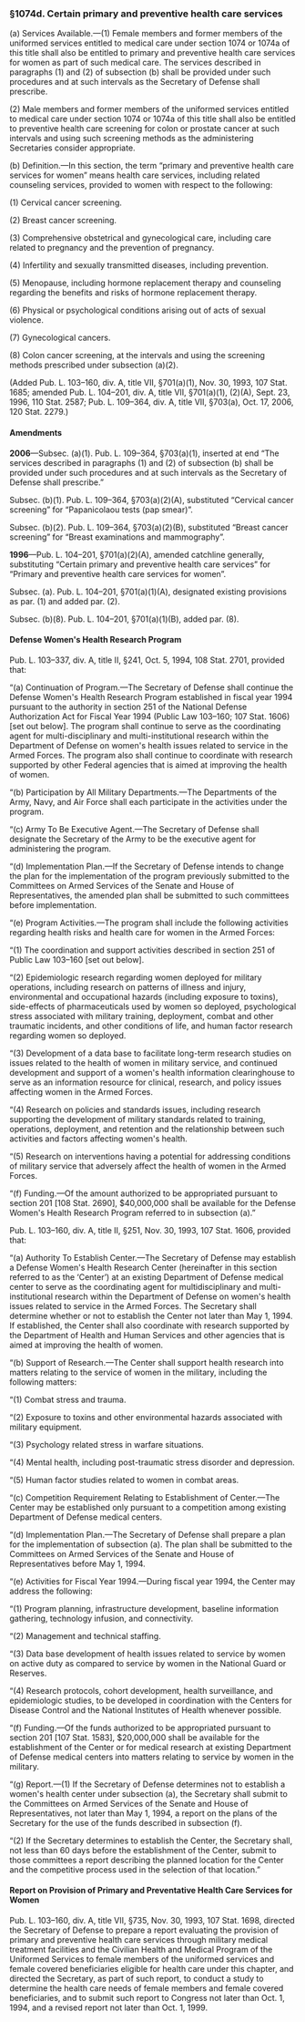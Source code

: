 ### §1074d. Certain primary and preventive health care services ###

(a) Services Available.—(1) Female members and former members of the uniformed services entitled to medical care under section 1074 or 1074a of this title shall also be entitled to primary and preventive health care services for women as part of such medical care. The services described in paragraphs (1) and (2) of subsection (b) shall be provided under such procedures and at such intervals as the Secretary of Defense shall prescribe.

(2) Male members and former members of the uniformed services entitled to medical care under section 1074 or 1074a of this title shall also be entitled to preventive health care screening for colon or prostate cancer at such intervals and using such screening methods as the administering Secretaries consider appropriate.

(b) Definition.—In this section, the term “primary and preventive health care services for women” means health care services, including related counseling services, provided to women with respect to the following:

(1) Cervical cancer screening.

(2) Breast cancer screening.

(3) Comprehensive obstetrical and gynecological care, including care related to pregnancy and the prevention of pregnancy.

(4) Infertility and sexually transmitted diseases, including prevention.

(5) Menopause, including hormone replacement therapy and counseling regarding the benefits and risks of hormone replacement therapy.

(6) Physical or psychological conditions arising out of acts of sexual violence.

(7) Gynecological cancers.

(8) Colon cancer screening, at the intervals and using the screening methods prescribed under subsection (a)(2).

(Added Pub. L. 103–160, div. A, title VII, §701(a)(1), Nov. 30, 1993, 107 Stat. 1685; amended Pub. L. 104–201, div. A, title VII, §701(a)(1), (2)(A), Sept. 23, 1996, 110 Stat. 2587; Pub. L. 109–364, div. A, title VII, §703(a), Oct. 17, 2006, 120 Stat. 2279.)

#### Amendments ####

**2006**—Subsec. (a)(1). Pub. L. 109–364, §703(a)(1), inserted at end “The services described in paragraphs (1) and (2) of subsection (b) shall be provided under such procedures and at such intervals as the Secretary of Defense shall prescribe.”

Subsec. (b)(1). Pub. L. 109–364, §703(a)(2)(A), substituted “Cervical cancer screening” for “Papanicolaou tests (pap smear)”.

Subsec. (b)(2). Pub. L. 109–364, §703(a)(2)(B), substituted “Breast cancer screening” for “Breast examinations and mammography”.

**1996**—Pub. L. 104–201, §701(a)(2)(A), amended catchline generally, substituting “Certain primary and preventive health care services” for “Primary and preventive health care services for women”.

Subsec. (a). Pub. L. 104–201, §701(a)(1)(A), designated existing provisions as par. (1) and added par. (2).

Subsec. (b)(8). Pub. L. 104–201, §701(a)(1)(B), added par. (8).

#### Defense Women's Health Research Program ####

Pub. L. 103–337, div. A, title II, §241, Oct. 5, 1994, 108 Stat. 2701, provided that:

“(a) Continuation of Program.—The Secretary of Defense shall continue the Defense Women's Health Research Program established in fiscal year 1994 pursuant to the authority in section 251 of the National Defense Authorization Act for Fiscal Year 1994 (Public Law 103–160; 107 Stat. 1606) [set out below]. The program shall continue to serve as the coordinating agent for multi-disciplinary and multi-institutional research within the Department of Defense on women's health issues related to service in the Armed Forces. The program also shall continue to coordinate with research supported by other Federal agencies that is aimed at improving the health of women.

“(b) Participation by All Military Departments.—The Departments of the Army, Navy, and Air Force shall each participate in the activities under the program.

“(c) Army To Be Executive Agent.—The Secretary of Defense shall designate the Secretary of the Army to be the executive agent for administering the program.

“(d) Implementation Plan.—If the Secretary of Defense intends to change the plan for the implementation of the program previously submitted to the Committees on Armed Services of the Senate and House of Representatives, the amended plan shall be submitted to such committees before implementation.

“(e) Program Activities.—The program shall include the following activities regarding health risks and health care for women in the Armed Forces:

“(1) The coordination and support activities described in section 251 of Public Law 103–160 [set out below].

“(2) Epidemiologic research regarding women deployed for military operations, including research on patterns of illness and injury, environmental and occupational hazards (including exposure to toxins), side-effects of pharmaceuticals used by women so deployed, psychological stress associated with military training, deployment, combat and other traumatic incidents, and other conditions of life, and human factor research regarding women so deployed.

“(3) Development of a data base to facilitate long-term research studies on issues related to the health of women in military service, and continued development and support of a women's health information clearinghouse to serve as an information resource for clinical, research, and policy issues affecting women in the Armed Forces.

“(4) Research on policies and standards issues, including research supporting the development of military standards related to training, operations, deployment, and retention and the relationship between such activities and factors affecting women's health.

“(5) Research on interventions having a potential for addressing conditions of military service that adversely affect the health of women in the Armed Forces.

“(f) Funding.—Of the amount authorized to be appropriated pursuant to section 201 [108 Stat. 2690], $40,000,000 shall be available for the Defense Women's Health Research Program referred to in subsection (a).”

Pub. L. 103–160, div. A, title II, §251, Nov. 30, 1993, 107 Stat. 1606, provided that:

“(a) Authority To Establish Center.—The Secretary of Defense may establish a Defense Women's Health Research Center (hereinafter in this section referred to as the ‘Center’) at an existing Department of Defense medical center to serve as the coordinating agent for multidisciplinary and multi-institutional research within the Department of Defense on women's health issues related to service in the Armed Forces. The Secretary shall determine whether or not to establish the Center not later than May 1, 1994. If established, the Center shall also coordinate with research supported by the Department of Health and Human Services and other agencies that is aimed at improving the health of women.

“(b) Support of Research.—The Center shall support health research into matters relating to the service of women in the military, including the following matters:

“(1) Combat stress and trauma.

“(2) Exposure to toxins and other environmental hazards associated with military equipment.

“(3) Psychology related stress in warfare situations.

“(4) Mental health, including post-traumatic stress disorder and depression.

“(5) Human factor studies related to women in combat areas.

“(c) Competition Requirement Relating to Establishment of Center.—The Center may be established only pursuant to a competition among existing Department of Defense medical centers.

“(d) Implementation Plan.—The Secretary of Defense shall prepare a plan for the implementation of subsection (a). The plan shall be submitted to the Committees on Armed Services of the Senate and House of Representatives before May 1, 1994.

“(e) Activities for Fiscal Year 1994.—During fiscal year 1994, the Center may address the following:

“(1) Program planning, infrastructure development, baseline information gathering, technology infusion, and connectivity.

“(2) Management and technical staffing.

“(3) Data base development of health issues related to service by women on active duty as compared to service by women in the National Guard or Reserves.

“(4) Research protocols, cohort development, health surveillance, and epidemiologic studies, to be developed in coordination with the Centers for Disease Control and the National Institutes of Health whenever possible.

“(f) Funding.—Of the funds authorized to be appropriated pursuant to section 201 [107 Stat. 1583], $20,000,000 shall be available for the establishment of the Center or for medical research at existing Department of Defense medical centers into matters relating to service by women in the military.

“(g) Report.—(1) If the Secretary of Defense determines not to establish a women's health center under subsection (a), the Secretary shall submit to the Committees on Armed Services of the Senate and House of Representatives, not later than May 1, 1994, a report on the plans of the Secretary for the use of the funds described in subsection (f).

“(2) If the Secretary determines to establish the Center, the Secretary shall, not less than 60 days before the establishment of the Center, submit to those committees a report describing the planned location for the Center and the competitive process used in the selection of that location.”

#### Report on Provision of Primary and Preventative Health Care Services for Women ####

Pub. L. 103–160, div. A, title VII, §735, Nov. 30, 1993, 107 Stat. 1698, directed the Secretary of Defense to prepare a report evaluating the provision of primary and preventive health care services through military medical treatment facilities and the Civilian Health and Medical Program of the Uniformed Services to female members of the uniformed services and female covered beneficiaries eligible for health care under this chapter, and directed the Secretary, as part of such report, to conduct a study to determine the health care needs of female members and female covered beneficiaries, and to submit such report to Congress not later than Oct. 1, 1994, and a revised report not later than Oct. 1, 1999.